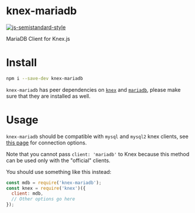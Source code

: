 # knex-mariadb

[![js-semistandard-style](https://img.shields.io/badge/code%20style-semistandard-brightgreen.svg?style=flat-square)](https://github.com/Flet/semistandard)

MariaDB Client for Knex.js

# Install

```bash
npm i --save-dev knex-mariadb
```

`knex-mariadb` has peer dependencies on [`knex`](https://www.npmjs.com/package/knex) and [`mariadb`](https://www.npmjs.com/package/mariadb), please make sure that they are installed as well.

# Usage

`knex-mariadb` should be compatible with `mysql` and `mysql2` knex clients, see [this page](https://knexjs.org/#Installation-client) for connection options.

Note that you cannot pass `client: 'mariadb'` to Knex because this method can be used only with the "official" clients.

You should use something like this instead:

```js
const mdb = require('knex-mariadb');
const knex = require('knex')({
  client: mdb,
  // Other options go here
});
```
